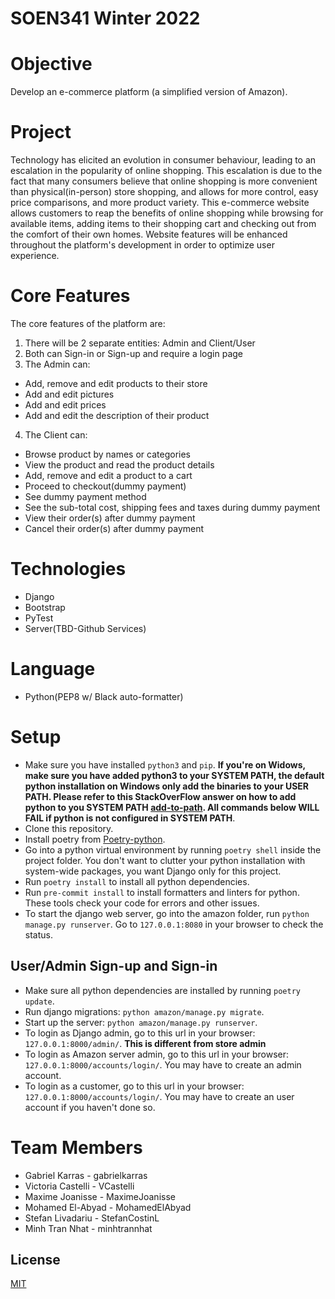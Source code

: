 # SOEN341 Winter 2022

# Objective

Develop an e-commerce platform (a simplified version of Amazon).

# Project

Technology has elicited an evolution in consumer behaviour, leading to an escalation in the popularity of online shopping. This escalation is due to the fact that many consumers believe that online shopping is more convenient than physical(in-person) store shopping, and allows for more control, easy price comparisons, and more product variety. This e-commerce website allows customers to reap the benefits of online shopping while browsing for available items, adding items to their shopping cart and checking out from the comfort of their own homes. Website features will be enhanced throughout the platform's development in order to optimize user experience.

# Core Features

The core features of the platform are:

1. There will be 2 separate entities: Admin and Client/User
2. Both can Sign-in or Sign-up and require a login page
3. The Admin can:

- Add, remove and edit products to their store
- Add and edit pictures
- Add and edit prices
- Add and edit the description of their product

4. The Client can:

- Browse product by names or categories
- View the product and read the product details
- Add, remove and edit a product to a cart
- Proceed to checkout(dummy payment)
- See dummy payment method
- See the sub-total cost, shipping fees and taxes during dummy payment
- View their order(s) after dummy payment
- Cancel their order(s) after dummy payment

# Technologies

- Django
- Bootstrap
- PyTest
- Server(TBD-Github Services)

# Language

- Python(PEP8 w/ Black auto-formatter)

# Setup

- Make sure you have installed `python3` and `pip`. **If you're on Widows, make sure you have added python3 to your SYSTEM PATH, the default python installation on Windows only add the binaries to your USER PATH. Please refer to this StackOverFlow answer on how to add python to you SYSTEM PATH [add-to-path](https://stackoverflow.com/a/65496777). All commands below WILL FAIL if python is not configured in SYSTEM PATH**.
- Clone this repository.
- Install poetry from [Poetry-python](https://python-poetry.org/).
- Go into a python virtual environment by running `poetry shell` inside the project folder. You don't want to clutter your python installation with system-wide packages, you want Django only for this project.
- Run `poetry install` to install all python dependencies.
- Run `pre-commit install` to install formatters and linters for python. These tools check your code for errors and other issues.
- To start the django web server, go into the amazon folder, run `python manage.py runserver`. Go to `127.0.0.1:8080` in your browser to check the status.

## User/Admin Sign-up and Sign-in

- Make sure all python dependencies are installed by running `poetry update`.
- Run django migrations: `python amazon/manage.py migrate`.
- Start up the server: `python amazon/manage.py runserver`.
- To login as Django admin, go to this url in your browser: `127.0.0.1:8000/admin/`. **This is different from store admin**
- To login as Amazon server admin, go to this url in your browser: `127.0.0.1:8000/accounts/login/`. You may have to create an admin account.
- To login as a customer, go to this url in your browser: `127.0.0.1:8000/accounts/login/`. You may have to create an user account if you haven't done so.

# Team Members

- Gabriel Karras - gabrielkarras
- Victoria Castelli - VCastelli
- Maxime Joanisse - MaximeJoanisse
- Mohamed El-Abyad - MohamedElAbyad
- Stefan Livadariu - StefanCostinL
- Minh Tran Nhat - minhtrannhat

## License

[MIT](https://choosealicense.com/licenses/mit/)
